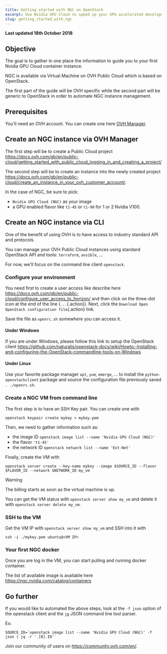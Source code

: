 ```yaml
---
title: Getting started with NGC on OpenStack
excerpt: Use Nvidia GPU Cloud to speed up your GPU accelerated development
slug: getting_started_with_ngc
---
```


**Last updated 18th October 2018**

## Objective

The goal is to gather in one place the information to guide you to your first Nvidia GPU Cloud container instance.

NGC is available via Virtual Machine on OVH Public Cloud which is based on OpenStack.

The first part of the guide will be OVH specific while the second part will be generic to OpenStack in order to automate NGC instance management.


## Prerequisites

You'll need an OVH account. You can create one here [OVH Manager](https://www.ovh.com/auth/?action=gotomanager). 

## Create an NGC instance via OVH Manager

The first step will be to create a Public Cloud project https://docs.ovh.com/gb/en/public-cloud/getting_started_with_public_cloud_logging_in_and_creating_a_project/

The second step will be to create an instance into the newly created project https://docs.ovh.com/gb/en/public-cloud/create_an_instance_in_your_ovh_customer_account/.

In the case of NGC, be sure to pick:

- `Nvidia GPU Cloud (NGC)` as your image
- a GPU enabled flavor like `t1-45` or `t1-90` for 1 or 2 Nvidia V100.

## Create an NGC instance via CLI

One of the benefit of using OVH is to have access to industry standard API and protocols.

You can manage your OVH Public Cloud instances using standard OpenStack API and tools: `terraform`, `ansible`, ...

For now, we'll focus on the command line client `openstack`.

### Configure your environment

You need first to create a user access like describe here https://docs.ovh.com/gb/en/public-cloud/configure_user_access_to_horizon/ and 
then click on the three-dot icon at the end of the line (`...`{.action}). Next, click the `Download Open OpenStack configuration file`{.action} link.

Save the file as `openrc.sh` somewhere you can access it.

#### Under Windows

If you are under Windows, please follow this link to setup the OpenStack client https://github.com/naturalis/openstack-docs/wiki/Howto:-Installing-and-configuring-the-OpenStack-commandline-tools-on-Windows

#### Under Linux

Use your favorite package manager `apt`, `yum`, `emerge`, ... to install the `python-openstackclient` package and source the configuration file previously saved `. ./openrc.sh`.

### Create a NGC VM from command line

The first step is to have an SSH Key pair. You can create one with 

```shell
openstack keypair create mykey > mykey.pem
```

Then, we need to gather information such as:

- the image ID `openstack image list --name 'Nvidia GPU Cloud (NGC)'`
- the flavor `'t1-45'`
- the network ID `openstack network list --name 'Ext-Net'`

Finally, create the VM with

```shell
openstack server create --key-name mykey --image $SOURCE_ID --flavor $FLAVOR_ID --network $NETWORK_ID my_vm
```

> [!warning]
>
> The billing starts as soon as the virtual machine is up.
>

You can get the VM status with `openstack server show my_vm` and delete it with `openstack server delete my_vm`.

### SSH to the VM

Get the VM IP with `openstack server show my_vm` and SSH into it with

```shell
ssh -i ./mykey.pem ubuntu@<VM IP>
```

### Your first NGC docker

Once you are log in the VM, you can start pulling and running docker container.

The list of available image is available here https://ngc.nvidia.com/catalog/containers

## Go further

If you would like to automated the above steps, look at the `-f json` option of the openstack client and the [`jq`](https://stedolan.github.io/jq/manual/) JSON command line tool parser.

Ex:

```shell
SOURCE_ID=`openstack image list --name 'Nvidia GPU Cloud (NGC)' -f json | jq -r '.[0].ID'`
```

Join our community of users on <https://community.ovh.com/en/>.
